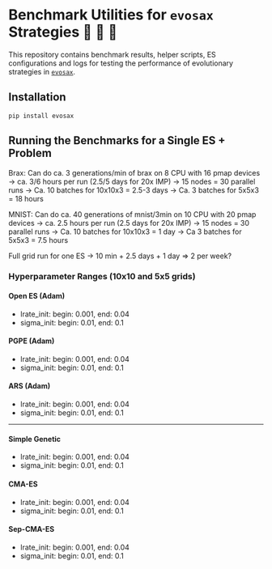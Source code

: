# Benchmark Utilities for `evosax` Strategies 🦕 🦖 🐢

This repository contains benchmark results, helper scripts, ES configurations and logs for testing the performance of evolutionary strategies in [`evosax`](https://github.com/RobertTLange/evosax/).

## Installation

```
pip install evosax
```

## Running the Benchmarks for a Single ES + Problem

Brax: Can do ca. 3 generations/min of brax on 8 CPU with 16 pmap devices
-> ca. 3/6 hours per run (2.5/5 days for 20x IMP)
-> 15 nodes = 30 parallel runs 
-> Ca. 10 batches for 10x10x3 = 2.5-3 days
-> Ca. 3 batches for 5x5x3 = 18 hours

MNIST: Can do ca. 40 generations of mnist/3min on 10 CPU with 20 pmap devices
-> ca. 2.5 hours per run (2.5 days for 20x IMP)
-> 15 nodes = 30 parallel runs
-> Ca. 10 batches for 10x10x3 = 1 day
-> Ca 3 batches for 5x5x3 = 7.5 hours

Full grid run for one ES -> 10 min + 2.5 days + 1 day => 2 per week?

### Hyperparameter Ranges (10x10 and 5x5 grids)

#### Open ES (Adam)

- lrate_init: begin: 0.001, end: 0.04
- sigma_init: begin: 0.01, end: 0.1

#### PGPE (Adam)

- lrate_init: begin: 0.001, end: 0.04
- sigma_init: begin: 0.01, end: 0.1


#### ARS (Adam)

- lrate_init: begin: 0.001, end: 0.04
- sigma_init: begin: 0.01, end: 0.1

--------------------------------------
#### Simple Genetic

- lrate_init: begin: 0.001, end: 0.04
- sigma_init: begin: 0.01, end: 0.1


#### CMA-ES

- lrate_init: begin: 0.001, end: 0.04
- sigma_init: begin: 0.01, end: 0.1


#### Sep-CMA-ES

- lrate_init: begin: 0.001, end: 0.04
- sigma_init: begin: 0.01, end: 0.1
